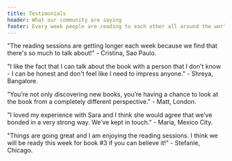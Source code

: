 ```yaml
---
title: Testimonials
header: What our community are saying
footer: Every week people are reading to each other all around the world.
---
```


"The reading sessions are getting longer each week because we find that there's so much to talk about!" - Cristina, Sao Paulo.

"I like the fact that I can talk about the book with a person that I don't know - I can be honest and don't feel like I need to impress anyone." - Shreya, Bangalore.

"You’re not only discovering new books, you’re having a chance to look at the book from a completely different perspective." - Matt, London.

"I loved my experience with Sara and I think she would agree that we’ve bonded in a very strong way. We’ve kept in touch." - Maria, Mexico City.

"Things are going great and I am enjoying the reading sessions. I think we will be ready this week for book #3 if you can believe it!" - Stefanie, Chicago.
